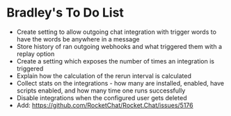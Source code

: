 # Bradley's To Do List

* Create setting to allow outgoing chat integration with trigger words to have the words be anywhere in a message
* Store history of ran outgoing webhooks and what triggered them with a replay option
* Create a setting which exposes the number of times an integration is triggered
* Explain how the calculation of the rerun interval is calculated
* Collect stats on the integrations - how many are installed, enabled, have scripts enabled, and how many time one runs successfully
* Disable integrations when the configured user gets deleted
* Add: https://github.com/RocketChat/Rocket.Chat/issues/5176
